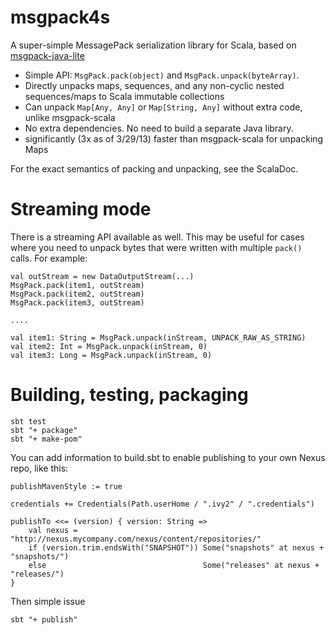 msgpack4s
=========

A super-simple MessagePack serialization library for Scala, based on [msgpack-java-lite](https://bitbucket.org/sirbrialliance/msgpack-java-lite/overview)

* Simple API: `MsgPack.pack(object)` and `MsgPack.unpack(byteArray)`.
* Directly unpacks maps, sequences, and any non-cyclic nested sequences/maps to Scala immutable collections
* Can unpack `Map[Any, Any]` or `Map[String, Any]` without extra code, unlike msgpack-scala
* No extra dependencies.  No need to build a separate Java library.
* significantly (3x as of 3/29/13) faster than msgpack-scala for unpacking Maps

For the exact semantics of packing and unpacking, see the ScalaDoc.

Streaming mode
==============

There is a streaming API available as well.  This may be useful for cases where you need to unpack bytes that
were written with multiple `pack()` calls.  For example:

    val outStream = new DataOutputStream(...)
    MsgPack.pack(item1, outStream)
    MsgPack.pack(item2, outStream)
    MsgPack.pack(item3, outStream)

    ....

    val item1: String = MsgPack.unpack(inStream, UNPACK_RAW_AS_STRING)
    val item2: Int = MsgPack.unpack(inStream, 0)
    val item3: Long = MsgPack.unpack(inStream, 0)

Building, testing, packaging
============================

    sbt test
    sbt "+ package"
    sbt "+ make-pom"

You can add information to build.sbt to enable publishing to your own Nexus repo, like this:

    publishMavenStyle := true

    credentials += Credentials(Path.userHome / ".ivy2" / ".credentials")

    publishTo <<= (version) { version: String =>
        val nexus = "http://nexus.mycompany.com/nexus/content/repositories/"
        if (version.trim.endsWith("SNAPSHOT")) Some("snapshots" at nexus + "snapshots/")
        else                                   Some("releases" at nexus + "releases/")
    }

Then simple issue

    sbt "+ publish"